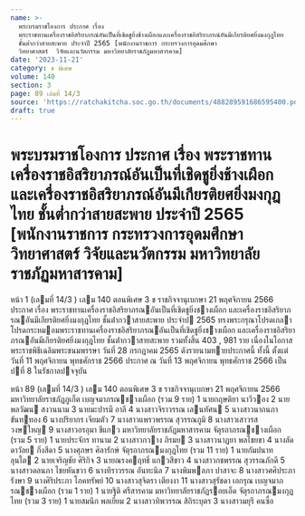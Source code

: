 ```yaml
---
name: >-
  พระบรมราชโองการ ประกาศ เรื่อง
  พระราชทานเครื่องราชอิสริยาภรณ์อันเป็นที่เชิดชูยิ่งช้างเผือกและเครื่องราชอิสริยาภรณ์อันมีเกียรติยศยิ่งมงกุฎไทย
  ชั้นต่ำกว่าสายสะพาย ประจำปี 2565 [พนักงานราชการ กระทรวงการอุดมศึกษา 
  วิทยาศาสตร์  วิจัยและนวัตกรรม มหาวิทยาลัยราชภัฏมหาสารคาม]
date: '2023-11-21'
category: ข พิเศษ
volume: 140
section: 3
page: 89 เล่มที่ 14/3
source: 'https://ratchakitcha.soc.go.th/documents/488289591686595400.pdf'
draft: true
---
```


# พระบรมราชโองการ ประกาศ เรื่อง พระราชทานเครื่องราชอิสริยาภรณ์อันเป็นที่เชิดชูยิ่งช้างเผือกและเครื่องราชอิสริยาภรณ์อันมีเกียรติยศยิ่งมงกุฎไทย ชั้นต่ำกว่าสายสะพาย ประจำปี 2565 [พนักงานราชการ กระทรวงการอุดมศึกษา  วิทยาศาสตร์  วิจัยและนวัตกรรม มหาวิทยาลัยราชภัฏมหาสารคาม]

หน้า 1 (เลมที่ 14/3 ) เลม 140 ตอนพิเศษ 3 ข ราชกิจจานุเบกษา 21 พฤศจิกายน 2566 ประกาศ เรื่อง พระราชทานเครื่องราชอิสริยาภรณอันเป็นที่เชิดชูยิ่งชางเผือก และเครื่องราชอิสริยาภรณอันมีเกียรติยศยิ่งมงกุฎไทย ชั้นต่ํากวาสายสะพาย ประจําป 2565 ทรงพระกรุณาโปรดเกลาโปรดกระหมอมพระราชทานเครื่องราชอิสริยาภรณอันเป็นที่เชิดชูยิ่งชางเผือก และเครื่องราชอิสริยาภรณอันมีเกียรติยศยิ่งมงกุฎไทย ชั้นต่ํากวาสายสะพาย รวมทั้งสิ้น 403 , 981 ราย เนื่องในโอกาสพระราชพิธีเฉลิมพระชนมพรรษา วันที่ 28 กรกฎาคม 2565 ดังรายนามทายประกาศนี้ ทั้งนี้ ตั้งแต่วันที่ 11 พฤศจิกายน พุทธศักราช 2566 ประกาศ ณ วันที่ 13 พฤศจิกายน พุทธศักราช 2566 เป็นปที่ 8 ในรัชกาลปจจุบัน

หน้า 89 (เลมที่ 14/3 ) เลม 140 ตอนพิเศษ 3 ข ราชกิจจานุเบกษา 21 พฤศจิกายน 2566 มหาวิทยาลัยราชภัฏภูเก็ต เบญจมาภรณชางเผือก (รวม 9 ราย) 1 นายกฤษติยา นาวีวอง 2 นายพลวัฒน สงวนนาม 3 นายมะปารมี อาลี 4 นางสาวจิราวรรณ เลนทัศน 5 นางสาวนาถนภา ขันททอง 6 นางปริยากร เจียมตัว 7 นางสาวแพรวพรรณ สุวรรณภูมิ 8 นางสาวเสาวรส วงษใหญ 9 นางสาวอรอุมา ชีแกว มหาวิทยาลัยราชภัฏมหาสารคาม จัตุรถาภรณชางเผือก (รวม 5 ราย) 1 นายประจักร ทานาม 2 นางสาวกวาง ภิรมย 3 นางสาวนาฏยา พลไชยขา 4 นางลัดดาวัลย กิ่งสีดา 5 นางศุภษร ศิลารักษ์ จัตุรถาภรณมงกุฎไทย (รวม 11 ราย) 1 นายกัมปนาท ลุนใต 2 นายเจริญชัย ศิริกิจ 3 นายณรงคฤทธิ์ แกวสีขาว 4 นางสาวกชพรรณ สุวรรณภักดี 5 นางสาวดลนภา ไชยหันขวา 6 นางทิราวรรณ อันทะนิล 7 นางพิมพลภา ปาสาจะ 8 นางสาวศศิประภา รังษา 9 นางศิริประภา โภคทรัพย์ 10 นางสาวสุจิตรา เตียงงา 11 นางสาวสุรัชดา เอกรุณ เบญจมาภรณชางเผือก (รวม 1 ราย) 1 นายฐิติ ศรีสารคาม มหาวิทยาลัยราชภัฏรอยเอ็ด จัตุรถาภรณมงกุฎไทย (รวม 3 ราย) 1 นายสมนึก พลเยี่ยม 2 นางสาวทิพวรรณ สิถิระบุตร 3 นางสาวมยุรี คนซื่อ
